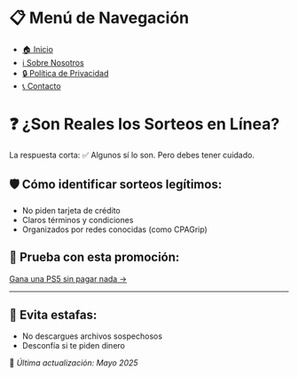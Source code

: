 # 📋 Menú de Navegación

- [🏠 Inicio](https://colombiagiveawayseo.github.io/gana-playstation-5-colombia/)
- [ℹ️ Sobre Nosotros](about.md)
- [🔒 Política de Privacidad](privacy.md)
- [📞 Contacto](contact.md)


# ❓ ¿Son Reales los Sorteos en Línea?

La respuesta corta: ✅ Algunos sí lo son. Pero debes tener cuidado.

## 🛡 Cómo identificar sorteos legítimos:
- No piden tarjeta de crédito
- Claros términos y condiciones
- Organizados por redes conocidas (como CPAGrip)

## 🎁 Prueba con esta promoción:
[Gana una PS5 sin pagar nada →](./README.md)

---

## 🚫 Evita estafas:
- No descargues archivos sospechosos
- Desconfía si te piden dinero

📌 *Última actualización: Mayo 2025*
